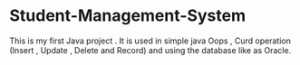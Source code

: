 # Student-Management-System
This is my first Java project . It is used in simple  java Oops , Curd operation (Insert , Update , Delete and Record) and using the database like as Oracle.
